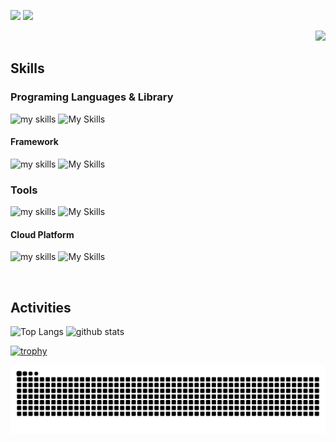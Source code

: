 ![](http://github-profile-summary-cards.vercel.app/api/cards/most-commit-language?username=TatsuyaM2667&theme=prussian)
![](http://github-profile-summary-cards.vercel.app/api/cards/repos-per-language?username=TatsuyaM2667&theme=prussian)


<div align="right">
  <img src="https://komarev.com/ghpvc/?username=TatsuyaM2667" />
</div>


##  Skills
### Programing Languages & Library
<img alt="my skills" src="https://skillicons.dev/icons?theme=dark&perline=9&i=c,cpp,html,css,tailwind,js,ts,react" />   ![My Skills](https://go-skill-icons.vercel.app/api/icons?i=googleappsscript&titles=true&theme=dark)

#### Framework
<img alt="my skills" src="https://skillicons.dev/icons?theme=dark&perline=15&i=electron,next" />   ![My Skills](https://go-skill-icons.vercel.app/api/icons?i=reactnative,expo&titles=true&theme=dark)
<br>

### Tools
<img alt="my skills" src="https://skillicons.dev/icons?theme=dark&perline=15&i=windows,arduino,vscode,git,github,vite" />   ![My Skills](https://go-skill-icons.vercel.app/api/icons?i=googleappsscript,androidstudio&titles=true&theme=dark)


#### Cloud Platform
<img alt="my skills" src="https://skillicons.dev/icons?theme=dark&perline=7&i=gcp,aws" />   ![My Skills](https://go-skill-icons.vercel.app/api/icons?i=firebase&titles=true&theme=dark)

<br>


##  Activities
<div align="left"> 
  <img alt="Top Langs" height="170px" src="https://github-readme-stats.vercel.app/api?username=TatsuyaM2667&theme=vue-dark&layout=compact" />
  <img alt="github stats" height="170px" src="https://github-readme-stats.vercel.app/api/top-langs/?username=TatsuyaM2667&theme=vue-dark&layout=compact" />
</div>

[![trophy](https://github-profile-trophy.vercel.app/?username=TatsuyaM2667&theme=onedark)](https://github.com/ryo-ma/github-profile-trophy)

![](https://raw.githubusercontent.com/TatsuyaM2667/TatsuyaM2667/output/github-contribution-grid-snake.svg)


